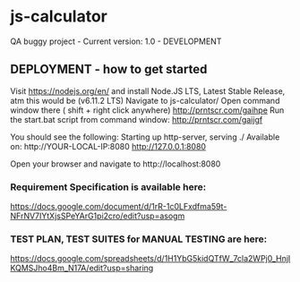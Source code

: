 # js-calculator

QA buggy project - Current version: 1.0 - DEVELOPMENT


## DEPLOYMENT - how to get started


Visit https://nodejs.org/en/ and install Node.JS LTS, Latest Stable Release, atm this would be (v6.11.2 LTS)
Navigate to js-calculator/ 
Open command window there ( shift + right click anywhere) http://prntscr.com/gaihpe
Run the start.bat script from command window:
http://prntscr.com/gaijgf

You should see the following:
Starting up http-server, serving ./
Available on:
  http://YOUR-LOCAL-IP:8080
  http://127.0.0.1:8080
  
Open your browser and navigate to http://localhost:8080

### Requirement Specification is available here:

https://docs.google.com/document/d/1rR-1c0LFxdfma59t-NFrNV7IYtXjsSPeYArG1pi2cro/edit?usp=asogm

### TEST PLAN, TEST SUITES for MANUAL TESTING are here:

https://docs.google.com/spreadsheets/d/1H1YbG5kidQTfW_7cla2WPj0_HnjIKQMSJho4Bm_N17A/edit?usp=sharing

